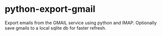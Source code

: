 python-export-gmail
===================

Export emails from the GMAIL service using python and IMAP. Optionally save gmails to a local sqlite db for faster refresh.